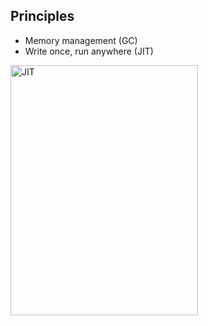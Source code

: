 ## Principles

* Memory management (GC)
* Write once, run anywhere (JIT)

<img src="https://jntakpe.github.io/dxp-training/resources/images/jit.png" alt="JIT" height="400px" width="300px">
